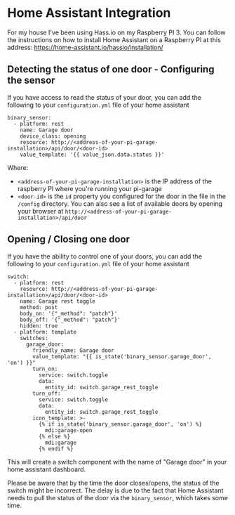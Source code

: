 # Home Assistant Integration

For my house I've been using Hass.io on my Raspberry PI 3. You can follow the instructions on how to install Home Assistant on a Raspberry PI at this address: https://home-assistant.io/hassio/installation/

## Detecting the status of one door - Configuring the sensor

If you have access to read the status of your door, you can add the following to your `configuration.yml` file of your home assistant

```
binary_sensor:
  - platform: rest
    name: Garage door
    device_class: opening
    resource: http://<address-of-your-pi-garage-installation>/api/door/<door-id>
    value_template: '{{ value_json.data.status }}'
```

Where:
* `<address-of-your-pi-garage-installation>` is the IP address of the raspberry PI where you're running your pi-garage
* `<door-id>` is the `id` property you configured for the door in the file in the `/config` directory. You can also see a list of available doors by opening your browser at `http://<address-of-your-pi-garage-installation>/api/door`

## Opening / Closing one door

If you have the ability to control one of your doors, you can add the following to your `configuration.yml` file of your home assistant

```
switch:
  - platform: rest
    resource: http://<address-of-your-pi-garage-installation>/api/door/<door-id>
    name: Garage rest toggle
    method: post
    body_on: '{"_method": "patch"}'
    body_off: '{"_method": "patch"}'
    hidden: true
  - platform: template
    switches:
      garage_door:
        friendly_name: Garage door
        value_template: "{{ is_state('binary_sensor.garage_door', 'on') }}"
        turn_on:
          service: switch.toggle
          data:
            entity_id: switch.garage_rest_toggle
        turn_off:
          service: switch.toggle
          data:
            entity_id: switch.garage_rest_toggle
        icon_template: >-
          {% if is_state('binary_sensor.garage_door', 'on') %}
            mdi:garage-open
          {% else %}
            mdi:garage
          {% endif %}
```

This will create a switch component with the name of "Garage door" in your home assistant dashboard.

Please be aware that by the time the door closes/opens, the status of the switch might be incorrect. The delay is due to the fact that Home Assistant needs to pull the status of the door via the `binary_sensor`, which takes some time.
